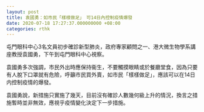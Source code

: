 ```yaml
---
layout: post
title: 袁國勇：如市民「樣樣做足」　可14日內控制疫情爆發
date: 2020-07-18 17:27:37.000000000 +08:00
categories: rthk
---
```


屯門眼科中心3名文員初步確診新型肺炎，政府專家顧問之一、港大微生物學系講座教授袁國勇，下午到屯門眼科中心視察。

袁國勇多次強調，市民外出時應保持衞生，不要觸摸眼睛或於餐廳堂食，因為只要有人脫下口罩就有危險，呼籲市民買外賣，如市民「樣樣做足」，應該可以在14日内控制疫情的爆發。

袁國勇說，新措施只實施了幾天，目前沒有確診人數幾何級上升的情況，換言之措施暫時並非無效，應視乎疫情變化決定下一步措施。
